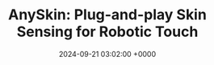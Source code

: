 ---
title: "AnySkin: Plug-and-play Skin Sensing for Robotic Touch"
link: "https://any-skin.github.io/"
date: "2024-09-21 03:02:00 +0000"
description: "Put this touch sensor on a robot and learn super precise tasks"
category: "papers"
---